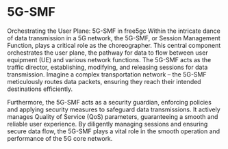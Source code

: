 # 5G-SMF

Orchestrating the User Plane: 5G-SMF in free5gc
Within the intricate dance of data transmission in a 5G network, the 5G-SMF, or Session Management Function, plays a critical role as the choreographer. This central component orchestrates the user plane, the pathway for data to flow between user equipment (UE) and various network functions. The 5G-SMF acts as the traffic director, establishing, modifying, and releasing sessions for data transmission. Imagine a complex transportation network – the 5G-SMF meticulously routes data packets, ensuring they reach their intended destinations efficiently.

Furthermore, the 5G-SMF acts as a security guardian, enforcing policies and applying security measures to safeguard data transmissions. It actively manages Quality of Service (QoS) parameters, guaranteeing a smooth and reliable user experience. By diligently managing sessions and ensuring secure data flow, the 5G-SMF plays a vital role in the smooth operation and performance of the 5G core network.